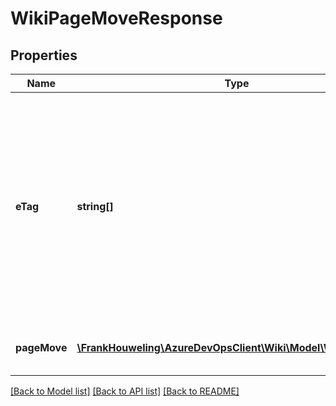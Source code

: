 # WikiPageMoveResponse

## Properties
Name | Type | Description | Notes
------------ | ------------- | ------------- | -------------
**eTag** | **string[]** | Contains the list of ETag values from the response header of the page move API call. The first item in the list contains the version of the wiki page subject to page move. | [optional] 
**pageMove** | [**\FrankHouweling\AzureDevOpsClient\Wiki\Model\WikiPageMove**](WikiPageMove.md) | Defines properties for wiki page move. | [optional] 

[[Back to Model list]](../README.md#documentation-for-models) [[Back to API list]](../README.md#documentation-for-api-endpoints) [[Back to README]](../README.md)


